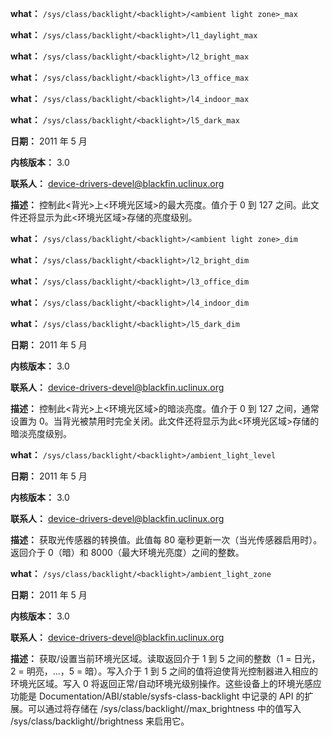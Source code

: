 **what：** `/sys/class/backlight/<backlight>/<ambient light zone>_max`

**what：** `/sys/class/backlight/<backlight>/l1_daylight_max`

**what：** `/sys/class/backlight/<backlight>/l2_bright_max`

**what：** `/sys/class/backlight/<backlight>/l3_office_max`

**what：** `/sys/class/backlight/<backlight>/l4_indoor_max`

**what：** `/sys/class/backlight/<backlight>/l5_dark_max`

**日期：** 2011 年 5 月

**内核版本：** 3.0

**联系人：** device-drivers-devel@blackfin.uclinux.org

**描述：** 控制此<背光>上<环境光区域>的最大亮度。值介于 0 到 127 之间。此文件还将显示为此<环境光区域>存储的亮度级别。

**what：** `/sys/class/backlight/<backlight>/<ambient light zone>_dim`

**what：** `/sys/class/backlight/<backlight>/l2_bright_dim`

**what：** `/sys/class/backlight/<backlight>/l3_office_dim`

**what：** `/sys/class/backlight/<backlight>/l4_indoor_dim`

**what：** `/sys/class/backlight/<backlight>/l5_dark_dim`

**日期：** 2011 年 5 月

**内核版本：** 3.0

**联系人：** device-drivers-devel@blackfin.uclinux.org

**描述：** 控制此<背光>上<环境光区域>的暗淡亮度。值介于 0 到 127 之间，通常设置为 0。当背光被禁用时完全关闭。此文件还将显示为此<环境光区域>存储的暗淡亮度级别。

**what：** `/sys/class/backlight/<backlight>/ambient_light_level`

**日期：** 2011 年 5 月

**内核版本：** 3.0

**联系人：** device-drivers-devel@blackfin.uclinux.org

**描述：** 获取光传感器的转换值。此值每 80 毫秒更新一次（当光传感器启用时）。返回介于 0（暗）和 8000（最大环境光亮度）之间的整数。

**what：** `/sys/class/backlight/<backlight>/ambient_light_zone`

**日期：** 2011 年 5 月

**内核版本：** 3.0

**联系人：** device-drivers-devel@blackfin.uclinux.org

**描述：** 获取/设置当前环境光区域。读取返回介于 1 到 5 之间的整数（1 = 日光，2 = 明亮，...，5 = 暗）。写入介于 1 到 5 之间的值将迫使背光控制器进入相应的环境光区域。写入 0 将返回正常/自动环境光级别操作。这些设备上的环境光感应功能是 Documentation/ABI/stable/sysfs-class-backlight 中记录的 API 的扩展。可以通过将存储在 /sys/class/backlight/<backlight>/max_brightness 中的值写入 /sys/class/backlight/<backlight>/brightness 来启用它。